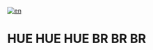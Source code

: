 [![en](https://img.shields.io/badge/lang-en-red.svg)](https://github.com/Luciano-Rangel-Aguiar/Luciano-Ragel-Aguiar/blob/main/README.md)

# HUE HUE HUE BR BR BR 
